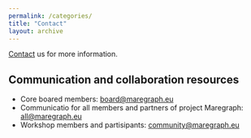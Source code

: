 ```yaml
---
permalink: /categories/
title: "Contact"
layout: archive
---
```


[Contact](mailto:joanna.goley@vliz.be) us for more information. 

## Communication and collaboration resources
- Core boared members: board@maregraph.eu 
- Communicatio for all members and partners of project Maregraph: all@maregraph.eu
- Workshop members and partisipants: community@maregraph.eu



